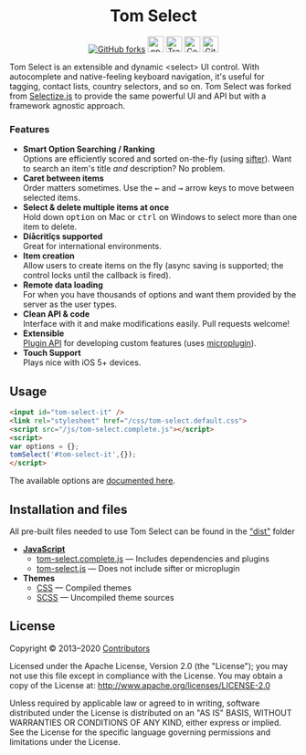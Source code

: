 <p align="center">
<h1 align="center">Tom Select</h1>
</p>

<p align="center">
<a href="https://github.com/orchidjs/tom-select"><img alt="GitHub forks" src="https://img.shields.io/github/forks/orchidjs/tom-select?label=Github%20forks&style=for-the-badge&color=007ec6"></a>
<a href="https://www.npmjs.com/package/tom-select"><img alt="npmjs.org" style="height:28px" src="https://img.shields.io/npm/v/tom-select.svg?style=for-the-badge&color=007ec6"></a>
<a href="https://travis-ci.org/orchidjs/tom-select"><img alt="Travis.org" style="height:28px" src="https://img.shields.io/travis/orchidjs/tom-select?style=for-the-badge"></a>
<a href="https://coveralls.io/github/orchidjs/tom-select"><img alt="Coveralls Coverage" style="height:28px" src="https://img.shields.io/coveralls/github/orchidjs/tom-select?color=4c1&style=for-the-badge"></a>
<a href="https://github.com/orchidjs/tom-select/issues"><img alt="GitHub Issues" style="height:28px" src="https://img.shields.io/github/issues/orchidjs/tom-select?style=for-the-badge"></a>
</p>


Tom Select is an extensible and dynamic &lt;select&gt; UI control.
With autocomplete and native-feeling keyboard navigation, it's useful for tagging, contact lists, country selectors, and so on.
Tom Select was forked from [Selectize.js](https://tom-select.js.org/docs/selectize.js/) to provide the same powerful UI and API but with a framework agnostic approach.

### Features

- **Smart Option Searching / Ranking**<br>Options are efficiently scored and sorted on-the-fly (using [sifter](https://github.com/brianreavis/sifter.js)). Want to search an item's title *and* description? No problem.
- **Caret between items**<br>Order matters sometimes. Use the <kbd>&larr;</kbd> and <kbd>&rarr;</kbd> arrow keys to move between selected items.</li>
- **Select &amp; delete multiple items at once**<br>Hold down <kbd>option</kbd> on Mac or <kbd>ctrl</kbd> on Windows to select more than one item to delete.
- **Díåcritîçs supported**<br>Great for international environments.
- **Item creation**<br>Allow users to create items on the fly (async saving is supported; the control locks until the callback is fired).
- **Remote data loading**<br>For when you have thousands of options and want them provided by the server as the user types.
- **Clean API &amp; code**<br>Interface with it and make modifications easily. Pull requests welcome!
- **Extensible**<br> [Plugin API](https://tom-select.js.org/docs/plugins/) for developing custom features (uses [microplugin](https://github.com/brianreavis/microplugin.js)).
- **Touch Support**<br> Plays nice with iOS 5+ devices.

## Usage

```html
<input id="tom-select-it" />
<link rel="stylesheet" href="/css/tom-select.default.css">
<script src="/js/tom-select.complete.js"></script>
<script>
var options = {};
tomSelect('#tom-select-it',{});
</script>
```

The available options are [documented here](https://tom-select.js.org/docs).


## Installation and files

All pre-built files needed to use Tom Select can be found in the ["dist"](https://github.com/orchidjs/tom-select/tree/master/dist) folder

<!--and at [cdnjs](https://cdnjs.com/libraries/selectize.js). -->


- [**JavaScript**](https://github.com/orchidjs/tom-select/tree/master/dist/js)
	- [tom-select.complete.js](https://github.com/orchidjs/tom-select/tree/master/dist/js/tom-select.complete.js) — Includes dependencies and plugins
	- [tom-select.js](https://github.com/orchidjs/tom-select/tree/master/dist/js/tom-select.js) — Does not include sifter or microplugin
- **Themes**
	- [CSS](https://github.com/orchidjs/tom-select/tree/master/dist/css) — Compiled themes
	- [SCSS](https://github.com/orchidjs/tom-select/tree/master/dist/scss) — Uncompiled theme sources

## License

Copyright &copy; 2013–2020 [Contributors](https://github.com/orchidjs/tom-select/graphs/contributors)

Licensed under the Apache License, Version 2.0 (the "License"); you may not use this file except in compliance with the License. You may obtain a copy of the License at: http://www.apache.org/licenses/LICENSE-2.0

Unless required by applicable law or agreed to in writing, software distributed under the License is distributed on an "AS IS" BASIS, WITHOUT WARRANTIES OR CONDITIONS OF ANY KIND, either express or implied. See the License for the specific language governing permissions and limitations under the License.

